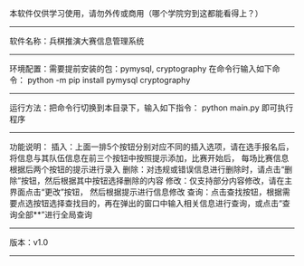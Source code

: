 本软件仅供学习使用，请勿外传或商用（哪个学院穷到这都能看得上？）
*******************************************************************************************************************************************************
软件名称：兵棋推演大赛信息管理系统
*******************************************************************************************************************************************************
环境配置：需要提前安装的包：pymysql, cryptography
	在命令行输入如下命令：
	python -m pip install pymysql cryptography
*******************************************************************************************************************************************************
运行方法：把命令行切换到本目录下，输入如下指令：
	python main.py
	即可执行程序
*******************************************************************************************************************************************************
功能说明：
	插入：上面一排5个按钮分别对应不同的插入选项，请在选手报名后，将信息与其队伍信息在前三个按钮中按照提示添加，比赛开始后，
	           每场比赛信息根据后两个按钮的提示进行录入
	删除：对违规或错误信息进行删除时，请点击“删除”按钮，然后根据其中按钮选择删除的内容
	修改：仅支持部分内容修改，请在主界面点击“更改”按钮， 然后根据提示进行信息修改
	查询：点击查找按钮，根据需要点选按钮选择查找目的，再在弹出的窗口中输入相关信息进行查询，或点击“查询全部**”进行全局查询
*******************************************************************************************************************************************************
版本：v1.0
*******************************************************************************************************************************************************